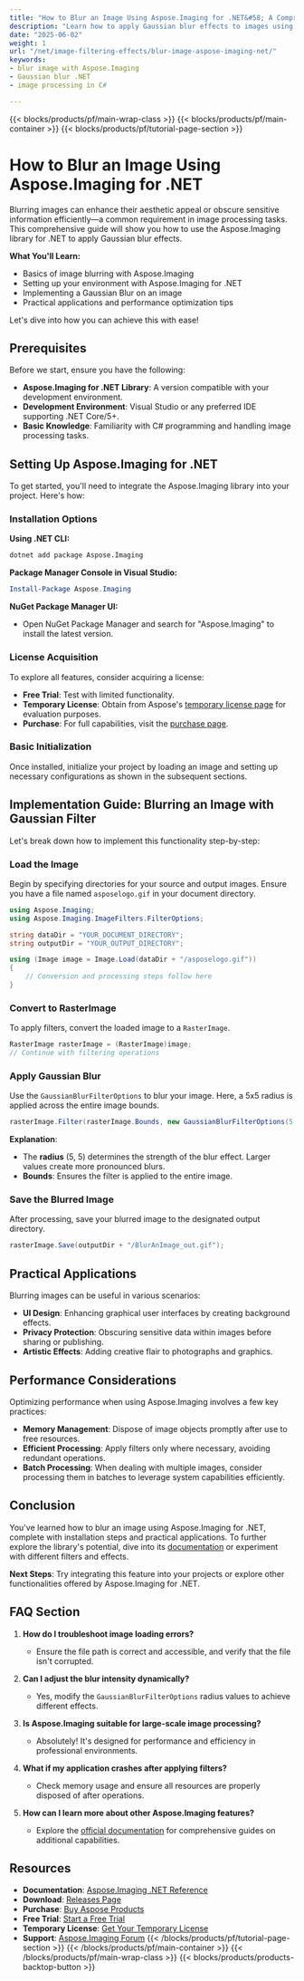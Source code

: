 ```yaml
---
title: "How to Blur an Image Using Aspose.Imaging for .NET&#58; A Comprehensive Guide"
description: "Learn how to apply Gaussian blur effects to images using Aspose.Imaging for .NET. This guide covers setup, implementation, and practical applications."
date: "2025-06-02"
weight: 1
url: "/net/image-filtering-effects/blur-image-aspose-imaging-net/"
keywords:
- blur image with Aspose.Imaging
- Gaussian blur .NET
- image processing in C#

---
```


{{< blocks/products/pf/main-wrap-class >}}
{{< blocks/products/pf/main-container >}}
{{< blocks/products/pf/tutorial-page-section >}}
# How to Blur an Image Using Aspose.Imaging for .NET

Blurring images can enhance their aesthetic appeal or obscure sensitive information efficiently—a common requirement in image processing tasks. This comprehensive guide will show you how to use the Aspose.Imaging library for .NET to apply Gaussian blur effects.

**What You'll Learn:**
- Basics of image blurring with Aspose.Imaging
- Setting up your environment with Aspose.Imaging for .NET
- Implementing a Gaussian Blur on an image
- Practical applications and performance optimization tips

Let's dive into how you can achieve this with ease!

## Prerequisites

Before we start, ensure you have the following:
- **Aspose.Imaging for .NET Library**: A version compatible with your development environment.
- **Development Environment**: Visual Studio or any preferred IDE supporting .NET Core/5+.
- **Basic Knowledge**: Familiarity with C# programming and handling image processing tasks.

## Setting Up Aspose.Imaging for .NET

To get started, you'll need to integrate the Aspose.Imaging library into your project. Here's how:

### Installation Options

**Using .NET CLI:**
```bash
dotnet add package Aspose.Imaging
```

**Package Manager Console in Visual Studio:**
```powershell
Install-Package Aspose.Imaging
```

**NuGet Package Manager UI:**
- Open NuGet Package Manager and search for "Aspose.Imaging" to install the latest version.

### License Acquisition

To explore all features, consider acquiring a license:
- **Free Trial**: Test with limited functionality.
- **Temporary License**: Obtain from Aspose's [temporary license page](https://purchase.aspose.com/temporary-license/) for evaluation purposes.
- **Purchase**: For full capabilities, visit the [purchase page](https://purchase.aspose.com/buy).

### Basic Initialization

Once installed, initialize your project by loading an image and setting up necessary configurations as shown in the subsequent sections.

## Implementation Guide: Blurring an Image with Gaussian Filter

Let's break down how to implement this functionality step-by-step:

### Load the Image

Begin by specifying directories for your source and output images. Ensure you have a file named `asposelogo.gif` in your document directory.

```csharp
using Aspose.Imaging;
using Aspose.Imaging.ImageFilters.FilterOptions;

string dataDir = "YOUR_DOCUMENT_DIRECTORY";
string outputDir = "YOUR_OUTPUT_DIRECTORY";

using (Image image = Image.Load(dataDir + "/asposelogo.gif"))
{
    // Conversion and processing steps follow here
}
```

### Convert to RasterImage

To apply filters, convert the loaded image to a `RasterImage`.

```csharp
RasterImage rasterImage = (RasterImage)image;
// Continue with filtering operations
```

### Apply Gaussian Blur

Use the `GaussianBlurFilterOptions` to blur your image. Here, a 5x5 radius is applied across the entire image bounds.

```csharprasterImage.Filter(rasterImage.Bounds, new GaussianBlurFilterOptions(5, 5));
```

**Explanation**: 
- The **radius** (5, 5) determines the strength of the blur effect. Larger values create more pronounced blurs.
- **Bounds**: Ensures the filter is applied to the entire image.

### Save the Blurred Image

After processing, save your blurred image to the designated output directory.

```csharp
rasterImage.Save(outputDir + "/BlurAnImage_out.gif");
```

## Practical Applications

Blurring images can be useful in various scenarios:
- **UI Design**: Enhancing graphical user interfaces by creating background effects.
- **Privacy Protection**: Obscuring sensitive data within images before sharing or publishing.
- **Artistic Effects**: Adding creative flair to photographs and graphics.

## Performance Considerations

Optimizing performance when using Aspose.Imaging involves a few key practices:
- **Memory Management**: Dispose of image objects promptly after use to free resources.
- **Efficient Processing**: Apply filters only where necessary, avoiding redundant operations.
- **Batch Processing**: When dealing with multiple images, consider processing them in batches to leverage system capabilities efficiently.

## Conclusion

You've learned how to blur an image using Aspose.Imaging for .NET, complete with installation steps and practical applications. To further explore the library's potential, dive into its [documentation](https://reference.aspose.com/imaging/net/) or experiment with different filters and effects.

**Next Steps**: Try integrating this feature into your projects or explore other functionalities offered by Aspose.Imaging for .NET.

## FAQ Section

1. **How do I troubleshoot image loading errors?**
   - Ensure the file path is correct and accessible, and verify that the file isn't corrupted.

2. **Can I adjust the blur intensity dynamically?**
   - Yes, modify the `GaussianBlurFilterOptions` radius values to achieve different effects.

3. **Is Aspose.Imaging suitable for large-scale image processing?**
   - Absolutely! It's designed for performance and efficiency in professional environments.

4. **What if my application crashes after applying filters?**
   - Check memory usage and ensure all resources are properly disposed of after operations.

5. **How can I learn more about other Aspose.Imaging features?**
   - Explore the [official documentation](https://reference.aspose.com/imaging/net/) for comprehensive guides on additional capabilities.

## Resources
- **Documentation**: [Aspose.Imaging .NET Reference](https://reference.aspose.com/imaging/net/)
- **Download**: [Releases Page](https://releases.aspose.com/imaging/net/)
- **Purchase**: [Buy Aspose Products](https://purchase.aspose.com/buy)
- **Free Trial**: [Start a Free Trial](https://releases.aspose.com/imaging/net/)
- **Temporary License**: [Get Your Temporary License](https://purchase.aspose.com/temporary-license/)
- **Support**: [Aspose.Imaging Forum](https://forum.aspose.com/c/imaging/10)
{{< /blocks/products/pf/tutorial-page-section >}}
{{< /blocks/products/pf/main-container >}}
{{< /blocks/products/pf/main-wrap-class >}}
{{< blocks/products/products-backtop-button >}}